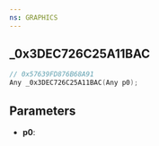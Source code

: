 ```yaml
---
ns: GRAPHICS
---
```

## _0x3DEC726C25A11BAC

```c
// 0x57639FD876B68A91
Any _0x3DEC726C25A11BAC(Any p0);
```

## Parameters
* **p0**:
